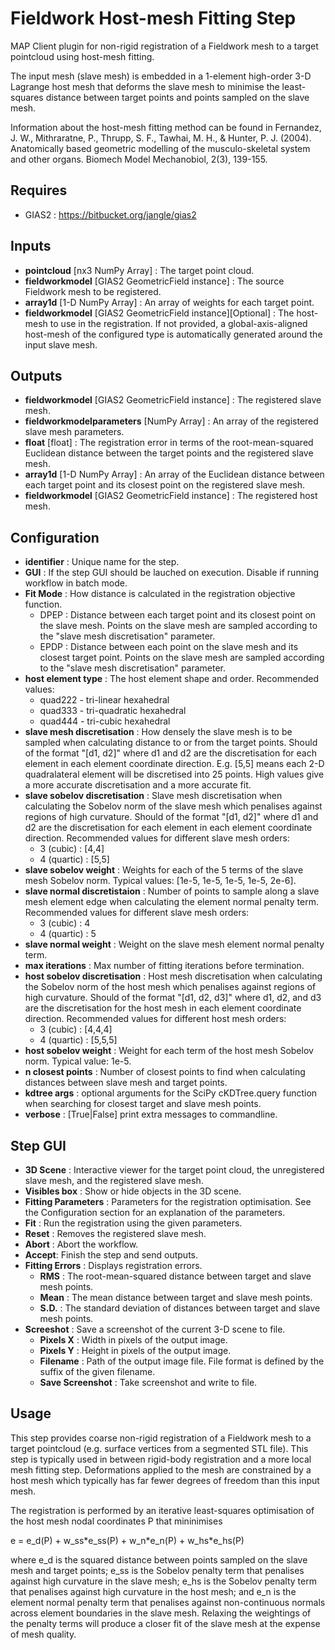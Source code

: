 Fieldwork Host-mesh Fitting Step
================================
MAP Client plugin for non-rigid registration of a Fieldwork mesh to a target pointcloud using host-mesh fitting.

The input mesh (slave mesh) is embedded in a 1-element high-order 3-D Lagrange host mesh that deforms the slave mesh to minimise the least-squares distance between target points and points sampled on the slave mesh.

Information about the host-mesh fitting method can be found in
Fernandez, J. W., Mithraratne, P., Thrupp, S. F., Tawhai, M. H., & Hunter, P. J.
(2004). Anatomically based geometric modelling of the musculo-skeletal system
and other organs. Biomech Model Mechanobiol, 2(3), 139-155.

Requires
--------
- GIAS2 : https://bitbucket.org/jangle/gias2

Inputs
------
- **pointcloud** [nx3 NumPy Array] : The target point cloud.
- **fieldworkmodel** [GIAS2 GeometricField instance] : The source Fieldwork mesh to be registered.
- **array1d** [1-D NumPy Array] : An array of weights for each target point.
- **fieldworkmodel** [GIAS2 GeometricField instance][Optional] : The host-mesh to use in the registration. If not provided, a  global-axis-aligned host-mesh of the configured type is automatically generated around the input slave mesh.

Outputs
-------
- **fieldworkmodel** [GIAS2 GeometricField instance] : The registered slave mesh.
- **fieldworkmodelparameters** [NumPy Array] : An array of the registered slave mesh parameters.
- **float** [float] : The registration error in terms of the root-mean-squared Euclidean distance between the target points and the registered slave mesh.
- **array1d** [1-D NumPy Array] : An array of the Euclidean distance between each target point and its closest point on the registered slave mesh.
- **fieldworkmodel** [GIAS2 GeometricField instance] : The registered host mesh.

Configuration
-------------
- **identifier** : Unique name for the step.
- **GUI** : If the step GUI should be lauched on execution. Disable if running workflow in batch mode.
- **Fit Mode** : How distance is calculated in the registration objective function.
	- DPEP : Distance between each target point and its closest point on the slave mesh. Points on the slave mesh are sampled according to the "slave mesh discretisation" parameter.
	- EPDP : Distance between each point on the slave mesh and its closest target point. Points on the slave mesh are sampled according to the "slave mesh discretisation" parameter.
- **host element type** : The host element shape and order. Recommended values:
	- quad222 - tri-linear hexahedral
	- quad333 - tri-quadratic hexahedral
	- quad444 - tri-cubic hexahedral
- **slave mesh discretisation** : How densely the slave mesh is to be sampled when calculating distance to or from the target points. Should of the format "[d1, d2]" where d1 and d2 are the discretisation for each element in each element coordinate direction. E.g. [5,5] means each 2-D quadralateral element will be discretised into 25 points. High values give a more accurate discretisation and a more accurate fit.
- **slave sobelov discretisation** : Slave mesh discretisation when calculating the Sobelov norm of the slave mesh which penalises against regions of high curvature. Should of the format "[d1, d2]" where d1 and d2 are the discretisation for each element in each element coordinate direction. Recommended values for different slave mesh orders:
	- 3 (cubic) : [4,4]
	- 4 (quartic) : [5,5]
- **slave sobelov weight** : Weights for each of the 5 terms of the slave mesh Sobelov norm. Typical values: [1e-5, 1e-5, 1e-5, 1e-5, 2e-6].
- **slave normal discretistaion** : Number of points to sample along a slave mesh element edge when calculating the element normal penalty term. Recommended values for different slave mesh orders:
	- 3 (cubic) : 4
	- 4 (quartic) : 5
- **slave normal weight** : Weight on the slave mesh element normal penalty term.
- **max iterations** : Max number of fitting iterations before termination.
- **host sobelov discretisation** : Host mesh discretisation when calculating the Sobelov norm of the host mesh which penalises against regions of high curvature. Should of the format "[d1, d2, d3]" where d1, d2, and d3 are the discretisation for the host mesh in each element coordinate direction. Recommended values for different host mesh orders:
	- 3 (cubic) : [4,4,4]
	- 4 (quartic) : [5,5,5]
- **host sobelov weight** : Weight for each term of the host mesh Sobelov norm. Typical value: 1e-5.
- **n closest points** : Number of closest points to find when calculating distances between slave mesh and target points.
- **kdtree args** : optional arguments for the SciPy cKDTree.query function when searching for closest target and slave mesh points.
- **verbose** : [True|False] print extra messages to commandline.

Step GUI
--------
- **3D Scene** : Interactive viewer for the target point cloud, the unregistered slave mesh, and the registered slave mesh.
- **Visibles box** : Show or hide objects in the 3D scene.
- **Fitting Parameters** : Parameters for the registration optimisation. See the Configuration section for an explanation of the parameters.
- **Fit** : Run the registration using the given parameters.
- **Reset** : Removes the registered slave mesh.
- **Abort** : Abort the workflow.
- **Accept**: Finish the step and send outputs.
- **Fitting Errors** : Displays registration errors.
	- **RMS** : The root-mean-squared distance between target and slave mesh points.
	- **Mean** : The mean distance between target and slave mesh points.
	- **S.D.** : The standard deviation of distances between target and slave mesh points.
- **Screeshot** : Save a screenshot of the current 3-D scene to file.
	- **Pixels X** : Width in pixels of the output image.
	- **Pixels Y** : Height in pixels of the output image.
	- **Filename** : Path of the output image file. File format is defined by the suffix of the given filename.
	- **Save Screenshot** : Take screenshot and write to file.
	
Usage
-----
This step provides coarse non-rigid registration of a Fieldwork mesh to a target pointcloud (e.g. surface vertices from a segmented STL file). This step is typically used in between rigid-body registration and a more local mesh fitting step. Deformations applied to the mesh are constrained by a host mesh which typically has far fewer degrees of freedom than this input mesh.

The registration is performed by an iterative least-squares optimisation of the host mesh nodal coordinates P that mininimises

e = e_d(P) + w_ss\*e_ss(P) + w_n\*e_n(P) + w_hs\*e_hs(P)

where e_d is the squared distance between points sampled on the slave mesh and target points; e_ss is the Sobelov penalty term that penalises against high curvature in the slave mesh; e_hs is the Sobelov penalty term that penalises against high curvature in the host mesh; and e_n is the element normal penalty term that penalises against non-continuous normals across element boundaries in the slave mesh. Relaxing the weightings of the penalty terms will produce a closer fit of the slave mesh at the expense of mesh quality.

